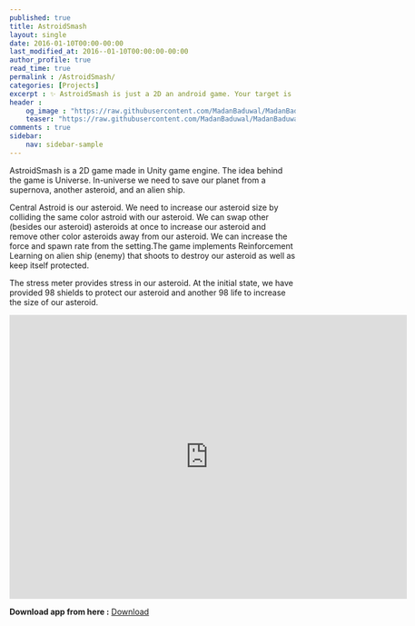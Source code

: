 ```yaml
---
published: true
title: AstroidSmash
layout: single
date: 2016-01-10T00:00-00:00
last_modified_at: 2016--01-10T00:00:00-00:00
author_profile: true
read_time: true
permalink : /AstroidSmash/
categories: [Projects]
excerpt : ✨ AstroidSmash is just a 2D an android game. Your target is to try to increase the size of central astroid(main astroid) to get more scores.
header :
    og_image : "https://raw.githubusercontent.com/MadanBaduwal/MadanBaduwal.github.io/main/images/AstroidSmash.jpg"
    teaser: "https://raw.githubusercontent.com/MadanBaduwal/MadanBaduwal.github.io/main/images/AstroidSmash.jpg"
comments : true
sidebar:
    nav: sidebar-sample
---
```


AstroidSmash is a 2D game made in Unity game engine. The idea behind the game is Universe. In-universe we need to save our planet from a supernova, another asteroid, and an alien ship.
 
Central Astroid is our asteroid. We need to increase our asteroid size by colliding the same color astroid with our asteroid. We can swap other (besides our asteroid) asteroids at once to increase our asteroid and remove other color asteroids away from our asteroid. We can increase the force and spawn rate from the setting.The game implements Reinforcement Learning on alien ship (enemy) that shoots to destroy our asteroid as well as keep itself
protected.

The stress meter provides stress in our asteroid. At the initial state, we have provided 98 shields to protect our asteroid and another 98 life to increase the size of our asteroid.

<iframe width="700" height="500" src="https://www.youtube.com/embed/4NxQOkgr2Zw" frameborder="0" allow="accelerometer; autoplay; encrypted-media; gyroscope; picture-in-picture" allowfullscreen></iframe>

<br>

**Download app from here :** <a href="https://drive.google.com/file/d/1bKXiCgcp6sbDpM1nbGj7XEGBrHlQKJmU/view?usp=sharing" class="btn btn--success">Download</a>


